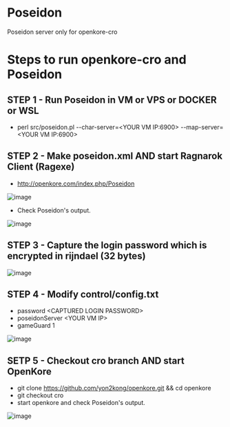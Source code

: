 # Poseidon
Poseidon server only for openkore-cro

# Steps to run openkore-cro and Poseidon

## STEP 1 - Run Poseidon in VM or VPS or DOCKER or WSL
- perl src/poseidon.pl --char-server=\<YOUR VM IP:6900\> --map-server=\<YOUR VM IP:6900\>

## STEP 2 - Make poseidon.xml AND start Ragnarok Client (Ragexe)
- http://openkore.com/index.php/Poseidon

![image](https://github.com/yon2kong/Poseidon/blob/master/doc/poseidon.xml.png)

- Check Poseidon's output.

![image](https://github.com/yon2kong/Poseidon/blob/master/doc/poseidon2.png)

## STEP 3 - Capture the login password which is encrypted in rijndael (32 bytes)
![image](https://github.com/yon2kong/Poseidon/blob/master/doc/password.png)

## STEP 4 - Modify control/config.txt
- password \<CAPTURED LOGIN PASSWORD\>
- poseidonServer \<YOUR VM IP\>
- gameGuard 1

![image](https://github.com/yon2kong/Poseidon/blob/master/doc/config.png)

## SETP 5 - Checkout cro branch AND start OpenKore
- git clone https://github.com/yon2kong/openkore.git && cd openkore
- git checkout cro
- start openkore and check Poseidon's output.

![image](https://github.com/yon2kong/Poseidon/blob/master/doc/poseidon3.png)
